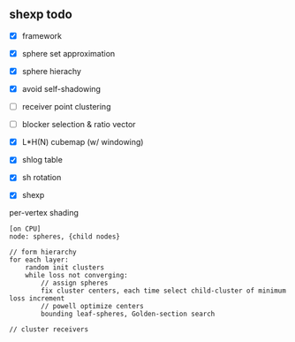 ## shexp todo

- [x] framework
- [x] sphere set approximation
- [x] sphere hierachy
- [x] avoid self-shadowing
- [ ] receiver point clustering
- [ ] blocker selection & ratio vector
- [X] L*H(N) cubemap (w/ windowing)
- [x] shlog table
- [x] sh rotation
- [x] shexp



per-vertex shading

```
[on CPU]
node: spheres, {child nodes}

// form hierarchy
for each layer:
	random init clusters
	while loss not converging:
		// assign spheres
		fix cluster centers, each time select child-cluster of minimum loss increment
		// powell optimize centers
		bounding leaf-spheres, Golden-section search
		
// cluster receivers
```

